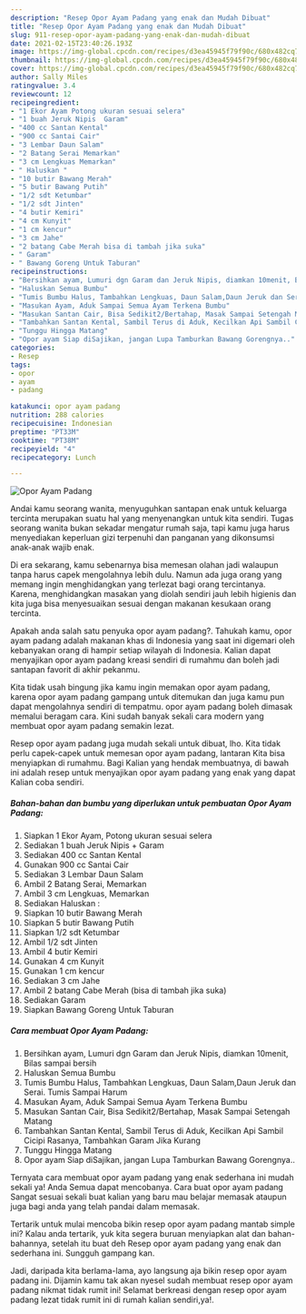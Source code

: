```yaml
---
description: "Resep Opor Ayam Padang yang enak dan Mudah Dibuat"
title: "Resep Opor Ayam Padang yang enak dan Mudah Dibuat"
slug: 911-resep-opor-ayam-padang-yang-enak-dan-mudah-dibuat
date: 2021-02-15T23:40:26.193Z
image: https://img-global.cpcdn.com/recipes/d3ea45945f79f90c/680x482cq70/opor-ayam-padang-foto-resep-utama.jpg
thumbnail: https://img-global.cpcdn.com/recipes/d3ea45945f79f90c/680x482cq70/opor-ayam-padang-foto-resep-utama.jpg
cover: https://img-global.cpcdn.com/recipes/d3ea45945f79f90c/680x482cq70/opor-ayam-padang-foto-resep-utama.jpg
author: Sally Miles
ratingvalue: 3.4
reviewcount: 12
recipeingredient:
- "1 Ekor Ayam Potong ukuran sesuai selera"
- "1 buah Jeruk Nipis  Garam"
- "400 cc Santan Kental"
- "900 cc Santai Cair"
- "3 Lembar Daun Salam"
- "2 Batang Serai Memarkan"
- "3 cm Lengkuas Memarkan"
- " Haluskan "
- "10 butir Bawang Merah"
- "5 butir Bawang Putih"
- "1/2 sdt Ketumbar"
- "1/2 sdt Jinten"
- "4 butir Kemiri"
- "4 cm Kunyit"
- "1 cm kencur"
- "3 cm Jahe"
- "2 batang Cabe Merah bisa di tambah jika suka"
- " Garam"
- " Bawang Goreng Untuk Taburan"
recipeinstructions:
- "Bersihkan ayam, Lumuri dgn Garam dan Jeruk Nipis, diamkan 10menit, Bilas sampai bersih"
- "Haluskan Semua Bumbu"
- "Tumis Bumbu Halus, Tambahkan Lengkuas, Daun Salam,Daun Jeruk dan Serai. Tumis Sampai Harum"
- "Masukan Ayam, Aduk Sampai Semua Ayam Terkena Bumbu"
- "Masukan Santan Cair, Bisa Sedikit2/Bertahap, Masak Sampai Setengah Matang"
- "Tambahkan Santan Kental, Sambil Terus di Aduk, Kecilkan Api Sambil Cicipi Rasanya, Tambahkan Garam Jika Kurang"
- "Tunggu Hingga Matang"
- "Opor ayam Siap diSajikan, jangan Lupa Tamburkan Bawang Gorengnya.."
categories:
- Resep
tags:
- opor
- ayam
- padang

katakunci: opor ayam padang 
nutrition: 288 calories
recipecuisine: Indonesian
preptime: "PT33M"
cooktime: "PT38M"
recipeyield: "4"
recipecategory: Lunch

---
```



![Opor Ayam Padang](https://img-global.cpcdn.com/recipes/d3ea45945f79f90c/680x482cq70/opor-ayam-padang-foto-resep-utama.jpg)

Andai kamu seorang wanita, menyuguhkan santapan enak untuk keluarga tercinta merupakan suatu hal yang menyenangkan untuk kita sendiri. Tugas seorang  wanita bukan sekadar mengatur rumah saja, tapi kamu juga harus menyediakan keperluan gizi terpenuhi dan panganan yang dikonsumsi anak-anak wajib enak.

Di era  sekarang, kamu sebenarnya bisa memesan olahan jadi walaupun tanpa harus capek mengolahnya lebih dulu. Namun ada juga orang yang memang ingin menghidangkan yang terlezat bagi orang tercintanya. Karena, menghidangkan masakan yang diolah sendiri jauh lebih higienis dan kita juga bisa menyesuaikan sesuai dengan makanan kesukaan orang tercinta. 



Apakah anda salah satu penyuka opor ayam padang?. Tahukah kamu, opor ayam padang adalah makanan khas di Indonesia yang saat ini digemari oleh kebanyakan orang di hampir setiap wilayah di Indonesia. Kalian dapat menyajikan opor ayam padang kreasi sendiri di rumahmu dan boleh jadi santapan favorit di akhir pekanmu.

Kita tidak usah bingung jika kamu ingin memakan opor ayam padang, karena opor ayam padang gampang untuk ditemukan dan juga kamu pun dapat mengolahnya sendiri di tempatmu. opor ayam padang boleh dimasak memalui beragam cara. Kini sudah banyak sekali cara modern yang membuat opor ayam padang semakin lezat.

Resep opor ayam padang juga mudah sekali untuk dibuat, lho. Kita tidak perlu capek-capek untuk memesan opor ayam padang, lantaran Kita bisa menyiapkan di rumahmu. Bagi Kalian yang hendak membuatnya, di bawah ini adalah resep untuk menyajikan opor ayam padang yang enak yang dapat Kalian coba sendiri.

<!--inarticleads1-->

##### Bahan-bahan dan bumbu yang diperlukan untuk pembuatan Opor Ayam Padang:

1. Siapkan 1 Ekor Ayam, Potong ukuran sesuai selera
1. Sediakan 1 buah Jeruk Nipis + Garam
1. Sediakan 400 cc Santan Kental
1. Gunakan 900 cc Santai Cair
1. Sediakan 3 Lembar Daun Salam
1. Ambil 2 Batang Serai, Memarkan
1. Ambil 3 cm Lengkuas, Memarkan
1. Sediakan  Haluskan :
1. Siapkan 10 butir Bawang Merah
1. Siapkan 5 butir Bawang Putih
1. Siapkan 1/2 sdt Ketumbar
1. Ambil 1/2 sdt Jinten
1. Ambil 4 butir Kemiri
1. Gunakan 4 cm Kunyit
1. Gunakan 1 cm kencur
1. Sediakan 3 cm Jahe
1. Ambil 2 batang Cabe Merah (bisa di tambah jika suka)
1. Sediakan  Garam
1. Siapkan  Bawang Goreng Untuk Taburan




<!--inarticleads2-->

##### Cara membuat Opor Ayam Padang:

1. Bersihkan ayam, Lumuri dgn Garam dan Jeruk Nipis, diamkan 10menit, Bilas sampai bersih
1. Haluskan Semua Bumbu
1. Tumis Bumbu Halus, Tambahkan Lengkuas, Daun Salam,Daun Jeruk dan Serai. Tumis Sampai Harum
1. Masukan Ayam, Aduk Sampai Semua Ayam Terkena Bumbu
1. Masukan Santan Cair, Bisa Sedikit2/Bertahap, Masak Sampai Setengah Matang
1. Tambahkan Santan Kental, Sambil Terus di Aduk, Kecilkan Api Sambil Cicipi Rasanya, Tambahkan Garam Jika Kurang
1. Tunggu Hingga Matang
1. Opor ayam Siap diSajikan, jangan Lupa Tamburkan Bawang Gorengnya..




Ternyata cara membuat opor ayam padang yang enak sederhana ini mudah sekali ya! Anda Semua dapat mencobanya. Cara buat opor ayam padang Sangat sesuai sekali buat kalian yang baru mau belajar memasak ataupun juga bagi anda yang telah pandai dalam memasak.

Tertarik untuk mulai mencoba bikin resep opor ayam padang mantab simple ini? Kalau anda tertarik, yuk kita segera buruan menyiapkan alat dan bahan-bahannya, setelah itu buat deh Resep opor ayam padang yang enak dan sederhana ini. Sungguh gampang kan. 

Jadi, daripada kita berlama-lama, ayo langsung aja bikin resep opor ayam padang ini. Dijamin kamu tak akan nyesel sudah membuat resep opor ayam padang nikmat tidak rumit ini! Selamat berkreasi dengan resep opor ayam padang lezat tidak rumit ini di rumah kalian sendiri,ya!.


